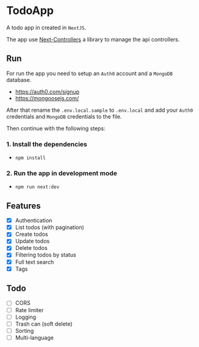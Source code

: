 # TodoApp

A todo app in created in `NextJS`.

The app use [Next-Controllers](https://www.npmjs.com/package/next-controllers) a library to manage the api controllers.

## Run

For run the app you need to setup an `Auth0` account and a `MongoDB` database.

- https://auth0.com/signup
- https://mongoosejs.com/

After that rename the `.env.local.sample` to `.env.local` and add your `Auth0` credentials and `MongoDB` credentials to the file.

Then continue with the following steps:

### 1. Install the dependencies

- `npm install`

### 2. Run the app in development mode

- `npm run next:dev`

## Features

- [x] Authentication
- [x] List todos (with pagination)
- [x] Create todos
- [x] Update todos
- [x] Delete todos
- [x] Filtering todos by status
- [x] Full text search
- [x] Tags

## Todo

- [ ] CORS
- [ ] Rate limiter
- [ ] Logging
- [ ] Trash can (soft delete)
- [ ] Sorting
- [ ] Multi-language
